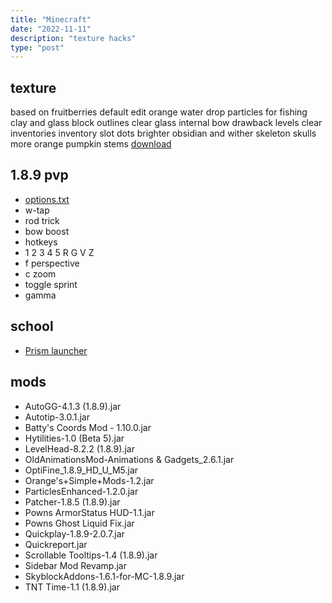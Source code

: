 ```yaml
---
title: "Minecraft"
date: "2022-11-11"
description: "texture hacks"
type: "post"
---
```


## texture

based on fruitberries default edit
orange water drop particles for fishing
clay and glass block outlines
clear glass internal
bow drawback levels
clear inventories
inventory slot dots
brighter obsidian and wither skeleton skulls
more orange pumpkin stems
[download]()

## 1.8.9 pvp

- [options.txt]()
- w-tap
- rod trick
- bow boost
- hotkeys
- 1 2 3 4 5 R G V Z
- f perspective
- c zoom
- toggle sprint
- gamma

## school

- [Prism launcher](https://github.com/PrismLauncher/PrismLauncher)

## mods

- AutoGG-4.1.3 (1.8.9).jar
- Autotip-3.0.1.jar
- Batty's Coords Mod - 1.10.0.jar
- Hytilities-1.0 (Beta 5).jar
- LevelHead-8.2.2 (1.8.9).jar
- OldAnimationsMod-Animations & Gadgets_2.6.1.jar
- OptiFine_1.8.9_HD_U_M5.jar
- Orange's+Simple+Mods-1.2.jar
- ParticlesEnhanced-1.2.0.jar
- Patcher-1.8.5 (1.8.9).jar
- Powns ArmorStatus HUD-1.1.jar
- Powns Ghost Liquid Fix.jar
- Quickplay-1.8.9-2.0.7.jar
- Quickreport.jar
- Scrollable Tooltips-1.4 (1.8.9).jar
- Sidebar Mod Revamp.jar
- SkyblockAddons-1.6.1-for-MC-1.8.9.jar
- TNT Time-1.1 (1.8.9).jar
